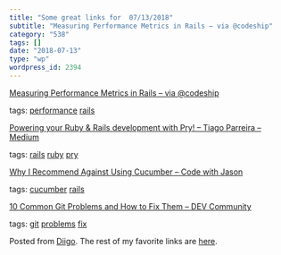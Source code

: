 ```yaml
---
title: "Some great links for  07/13/2018"
subtitle: "Measuring Performance Metrics in Rails – via @codeship"
category: "538"
tags: []
date: "2018-07-13"
type: "wp"
wordpress_id: 2394
---
```

[Measuring Performance Metrics in Rails – via @codeship](https://blog.codeship.com/measuring-performance-metrics-in-rails/?utm_source=CodeshipNewsletter&utm_source=hs_email&utm_campaign=Weekly%20Newsletters&utm_medium=email&utm_content=64321865&_hsenc=p2ANqtz-8KtBUTDL_x4CYjPJHmnXRYu5tjqqcbKIqoO5AB7sIUqywxaBgWZ0p4sIWsmjq5-qmg2mg1hKST-SkJWB22WkboAU13_g&_hsmi=64322087) 

 tags: [performance](https://www.diigo.com/user/pitosalas/performance) [rails](https://www.diigo.com/user/pitosalas/rails)

 [Powering your Ruby & Rails development with Pry! – Tiago Parreira – Medium](https://medium.com/@tiagoparreira/powering-your-ruby-rails-development-with-pry-3d5dbd2a8b80) 

 tags: [rails](https://www.diigo.com/user/pitosalas/rails) [ruby](https://www.diigo.com/user/pitosalas/ruby) [pry](https://www.diigo.com/user/pitosalas/pry)

 [Why I Recommend Against Using Cucumber – Code with Jason](https://www.codewithjason.com/recommend-using-cucumber/) 

 tags: [cucumber](https://www.diigo.com/user/pitosalas/cucumber) [rails](https://www.diigo.com/user/pitosalas/rails)

 [10 Common Git Problems and How to Fix Them – DEV Community ](https://dev.to/citizen428/10-common-git-problems-and-how-to-fix-them-234o?utm_source=digest_mailer&utm_medium=email&utm_campaign=digest_email) 

 tags: [git](https://www.diigo.com/user/pitosalas/git) [problems](https://www.diigo.com/user/pitosalas/problems) [fix](https://www.diigo.com/user/pitosalas/fix)

Posted from [Diigo](https://www.diigo.com). The rest of my favorite links are [here](https://www.diigo.com/user/pitosalas).